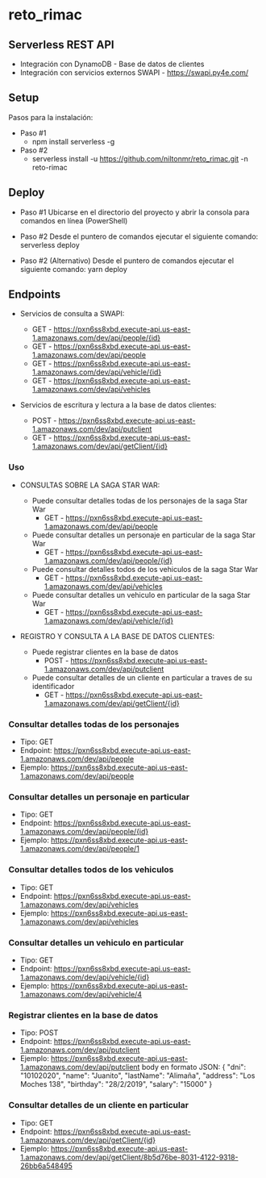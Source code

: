 # reto_rimac

<!--
title: 'APIs - Integración SWAPI - DYNAMODB'
description: 'Creación de APIs con Node.js usando el framework Serverless y con despliegue en AWS.'
layout: Doc
framework: v1
platform: AWS
language: nodeJS

-->
## Serverless REST API

- Integración con DynamoDB - Base de datos de clientes
- Integración con servicios externos SWAPI - https://swapi.py4e.com/ 

## Setup

Pasos para la instalación:

- Paso #1 
  - npm install serverless -g
- Paso #2 
  - serverless install -u https://github.com/niltonmr/reto_rimac.git -n reto-rimac

## Deploy

- Paso #1
    Ubicarse en el directorio del proyecto y abrir la consola para comandos en línea (PowerShell)

- Paso #2
    Desde el puntero de comandos ejecutar el siguiente comando:
      serverless deploy

- Paso #2 (Alternativo)
    Desde el puntero de comandos ejecutar el siguiente comando:
      yarn deploy
## Endpoints

- Servicios de consulta a SWAPI:
  - GET - https://pxn6ss8xbd.execute-api.us-east-1.amazonaws.com/dev/api/people/{id}
  - GET - https://pxn6ss8xbd.execute-api.us-east-1.amazonaws.com/dev/api/people
  - GET - https://pxn6ss8xbd.execute-api.us-east-1.amazonaws.com/dev/api/vehicle/{id}
  - GET - https://pxn6ss8xbd.execute-api.us-east-1.amazonaws.com/dev/api/vehicles

- Servicios de escritura y lectura a la base de datos clientes:
  - POST - https://pxn6ss8xbd.execute-api.us-east-1.amazonaws.com/dev/api/putclient
  - GET - https://pxn6ss8xbd.execute-api.us-east-1.amazonaws.com/dev/api/getClient/{id}


### Uso
- CONSULTAS SOBRE LA SAGA STAR WAR:
  - Puede consultar detalles todas de los personajes de la saga Star War
      - GET - https://pxn6ss8xbd.execute-api.us-east-1.amazonaws.com/dev/api/people
  - Puede consultar detalles un personaje en particular de la saga Star War
      - GET - https://pxn6ss8xbd.execute-api.us-east-1.amazonaws.com/dev/api/people/{id}
  - Puede consultar detalles todos de los vehiculos de la saga Star War
      - GET - https://pxn6ss8xbd.execute-api.us-east-1.amazonaws.com/dev/api/vehicles
  - Puede consultar detalles un vehiculo en particular de la saga Star War
      - GET - https://pxn6ss8xbd.execute-api.us-east-1.amazonaws.com/dev/api/vehicle/{id}

- REGISTRO Y CONSULTA A LA BASE DE DATOS CLIENTES:
  - Puede registrar clientes en la base de datos 
      - POST - https://pxn6ss8xbd.execute-api.us-east-1.amazonaws.com/dev/api/putclient
  - Puede consultar detalles de un cliente en particular a traves de su identificador
      - GET - https://pxn6ss8xbd.execute-api.us-east-1.amazonaws.com/dev/api/getClient/{id}



### Consultar detalles todas de los personajes
-  Tipo: GET
-  Endpoint: https://pxn6ss8xbd.execute-api.us-east-1.amazonaws.com/dev/api/people
-  Ejemplo: https://pxn6ss8xbd.execute-api.us-east-1.amazonaws.com/dev/api/people

### Consultar detalles un personaje en particular 
-  Tipo: GET
-  Endpoint: https://pxn6ss8xbd.execute-api.us-east-1.amazonaws.com/dev/api/people/{id}
-  Ejemplo: https://pxn6ss8xbd.execute-api.us-east-1.amazonaws.com/dev/api/people/1
  
### Consultar detalles todos de los vehiculos 
-  Tipo: GET
-  Endpoint: https://pxn6ss8xbd.execute-api.us-east-1.amazonaws.com/dev/api/vehicles
-  Ejemplo: https://pxn6ss8xbd.execute-api.us-east-1.amazonaws.com/dev/api/vehicles

### Consultar detalles un vehiculo en particular
-  Tipo: GET
-  Endpoint: https://pxn6ss8xbd.execute-api.us-east-1.amazonaws.com/dev/api/vehicle/{id}
-  Ejemplo: https://pxn6ss8xbd.execute-api.us-east-1.amazonaws.com/dev/api/vehicle/4

### Registrar clientes en la base de datos 
-  Tipo: POST
-  Endpoint: https://pxn6ss8xbd.execute-api.us-east-1.amazonaws.com/dev/api/putclient
-  Ejemplo: https://pxn6ss8xbd.execute-api.us-east-1.amazonaws.com/dev/api/putclient
            body en formato JSON:
                {
                "dni": "10102020",
                "name": "Juanito",
                "lastName": "Alimaña",
                "address": "Los Moches 138",
                "birthday": "28/2/2019",
                "salary": "15000"
                }

### Consultar detalles de un cliente en particular
-  Tipo: GET
-  Endpoint: https://pxn6ss8xbd.execute-api.us-east-1.amazonaws.com/dev/api/getClient/{id}
-  Ejemplo: https://pxn6ss8xbd.execute-api.us-east-1.amazonaws.com/dev/api/getClient/8b5d76be-8031-4122-9318-26bb6a548495

